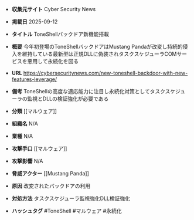 - **収集元サイト**
Cyber Security News

- **掲載日**
2025-09-12

- **タイトル**
ToneShellバックドア新機能搭載

- **概要**
今年初登場のToneShellバックドアはMustang Pandaが改変し持続的侵入を維持している最新型は正規DLLに偽装されタスクスケジューラCOMサービスを悪用して永続化を図る

- **URL**
https://cybersecuritynews.com/new-toneshell-backdoor-with-new-features-leverage/

- **備考**
ToneShellの高度な適応能力に注目し永続化対策としてタスクスケジューラの監視とDLLの検証強化が必要である

- **分類**
[[マルウェア]]

- **組織名**
N/A

- **業種**
N/A

- **攻撃手口**
[[マルウェア]]

- **攻撃影響**
N/A

- **脅威アクター**
[[Mustang Panda]]

- **原因**
改変されたバックドアの利用

- **対処方法**
タスクスケジューラ監視強化DLL検証強化

- **ハッシュタグ**
#ToneShell #マルウェア #永続化
